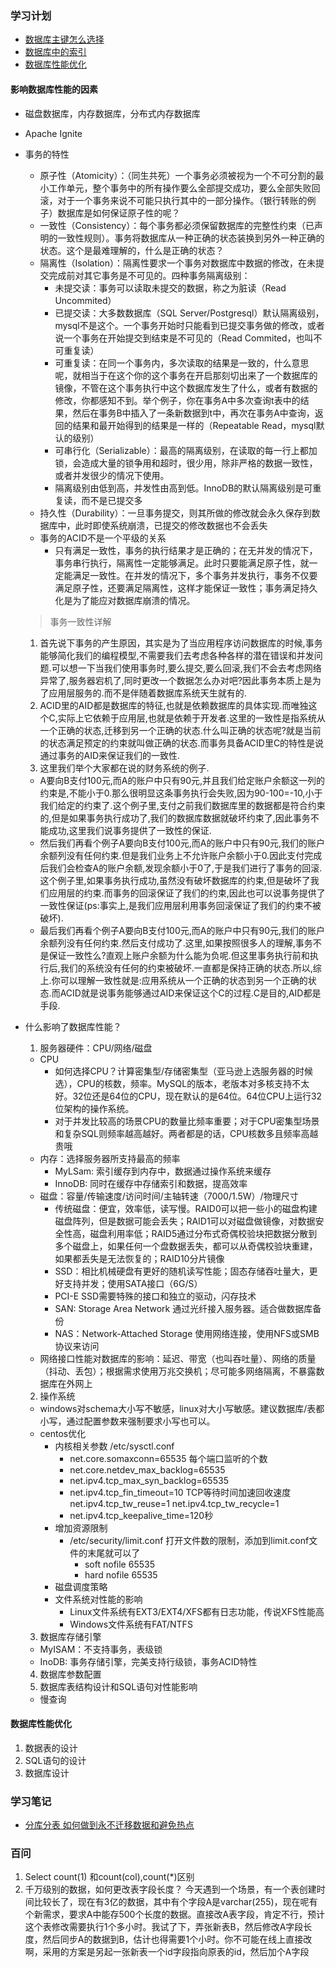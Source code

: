 ### 学习计划

* [数据库主键怎么选择](mysql/数据库主键怎么选择.md)
* [数据库中的索引](mysql/mysql索引.md)
* [数据库性能优化](#数据库性能优化)

#### 影响数据库性能的因素

* 磁盘数据库，内存数据库，分布式内存数据库
* Apache Ignite

* 事务的特性
  * 原子性（Atomicity）：（同生共死）一个事务必须被视为一个不可分割的最小工作单元，整个事务中的所有操作要么全部提交成功，要么全部失败回滚，对于一个事务来说不可能只执行其中的一部分操作。（银行转账的例子）数据库是如何保证原子性的呢？
  * 一致性（Consistency）：每个事务都必须保留数据库的完整性约束（已声明的一致性规则）。事务将数据库从一种正确的状态装换到另外一种正确的状态。这个是最难理解的，什么是正确的状态？
  * 隔离性（Isolation）：隔离性要求一个事务对数据库中数据的修改，在未提交完成前对其它事务是不可见的。四种事务隔离级别：
    * 未提交读：事务可以读取未提交的数据，称之为脏读（Read Uncommited）
    * 已提交读：大多数数据库（SQL Server/Postgresql）默认隔离级别，mysql不是这个。一个事务开始时只能看到已提交事务做的修改，或者说一个事务在开始提交到结束是不可见的（Read Commited，也叫不可重复读）
    * 可重复读：在同一个事务内，多次读取的结果是一致的，什么意思呢，就相当于在这个你的这个事务在开启那刻切出来了一个数据库的镜像，不管在这个事务执行中这个数据库发生了什么，或者有数据的修改，你都感知不到。举个例子，你在事务A中多次查询t表中的结果，然后在事务B中插入了一条新数据到t中，再次在事务A中查询，返回的结果和最开始得到的结果是一样的（Repeatable Read，mysql默认的级别）
    * 可串行化（Serializable）：最高的隔离级别，在读取的每一行上都加锁，会造成大量的锁争用和超时，很少用，除非严格的数据一致性，或者并发很少的情况下使用。
    * 隔离级别由低到高，并发性由高到低。InnoDB的默认隔离级别是可重复读，而不是已提交多
  * 持久性（Durability）：一旦事务提交，则其所做的修改就会永久保存到数据库中，此时即使系统崩溃，已提交的修改数据也不会丢失
  * 事务的ACID不是一个平级的关系
    * 只有满足一致性，事务的执行结果才是正确的；在无并发的情况下，事务串行执行，隔离性一定能够满足。此时只要能满足原子性，就一定能满足一致性。在并发的情况下，多个事务并发执行，事务不仅要满足原子性，还要满足隔离性，这样才能保证一致性；事务满足持久化是为了能应对数据库崩溃的情况。
  > 事务一致性详解
  1. 首先说下事务的产生原因，其实是为了当应用程序访问数据库的时候,事务能够简化我们的编程模型,不需要我们去考虑各种各样的潜在错误和并发问题.可以想一下当我们使用事务时,要么提交,要么回滚,我们不会去考虑网络异常了,服务器宕机了,同时更改一个数据怎么办对吧?因此事务本质上是为了应用层服务的.而不是伴随着数据库系统天生就有的.
  2. ACID里的AID都是数据库的特征,也就是依赖数据库的具体实现.而唯独这个C,实际上它依赖于应用层,也就是依赖于开发者.这里的一致性是指系统从一个正确的状态,迁移到另一个正确的状态.什么叫正确的状态呢?就是当前的状态满足预定的约束就叫做正确的状态.而事务具备ACID里C的特性是说通过事务的AID来保证我们的一致性.
  3. 这里我们举个大家都在说的财务系统的例子.
    * A要向B支付100元,而A的账户中只有90元,并且我们给定账户余额这一列的约束是,不能小于0.那么很明显这条事务执行会失败,因为90-100=-10,小于我们给定的约束了.这个例子里,支付之前我们数据库里的数据都是符合约束的,但是如果事务执行成功了,我们的数据库数据就破坏约束了,因此事务不能成功,这里我们说事务提供了一致性的保证.
    * 然后我们再看个例子A要向B支付100元,而A的账户中只有90元,我们的账户余额列没有任何约束.但是我们业务上不允许账户余额小于0.因此支付完成后我们会检查A的账户余额,发现余额小于0了,于是我们进行了事务的回滚.这个例子里,如果事务执行成功,虽然没有破坏数据库的约束,但是破坏了我们应用层的约束.而事务的回滚保证了我们的约束,因此也可以说事务提供了一致性保证(ps:事实上,是我们应用层利用事务回滚保证了我们的约束不被破坏).
    * 最后我们再看个例子A要向B支付100元,而A的账户中只有90元,我们的账户余额列没有任何约束.然后支付成功了.这里,如果按照很多人的理解,事务不是保证一致性么?直观上账户余额为什么能为负呢.但这里事务执行前和执行后,我们的系统没有任何的约束被破坏.一直都是保持正确的状态.所以,综上.你可以理解一致性就是:应用系统从一个正确的状态到另一个正确的状态.而ACID就是说事务能够通过AID来保证这个C的过程.C是目的,AID都是手段.

* 什么影响了数据库性能？
  1. 服务器硬件：CPU/网络/磁盘
    * CPU
        * 如何选择CPU？计算密集型/存储密集型（亚马逊上选服务器的时候选），CPU的核数，频率。MySQL的版本，老版本对多核支持不太好。32位还是64位的CPU，现在默认的是64位。64位CPU上运行32位架构的操作系统。
        * 对于并发比较高的场景CPU的数量比频率重要；对于CPU密集型场景和复杂SQL则频率越高越好。两者都是的话，CPU核数多且频率高越贵哦
    * 内存：选择服务器所支持最高的频率
        * MyLSam: 索引缓存到内存中，数据通过操作系统来缓存
        * InnoDB: 同时在缓存中存储索引和数据，提高效率
    * 磁盘：容量/传输速度/访问时间/主轴转速（7000/1.5W）/物理尺寸
        * 传统磁盘：便宜，效率低，读写慢。RAID0可以把一些小的磁盘构建磁盘阵列，但是数据可能会丢失；RAID1可以对磁盘做镜像，对数据安全性高，磁盘利用率低；RAID5通过分布式奇偶校验块把数据分散到多个磁盘上，如果任何一个盘数据丢失，都可以从奇偶校验块重建，如果都丢失是无法恢复的；RAID10分片镜像
        * SSD：相比机械硬盘有更好的随机读写性能；固态存储吞吐量大，更好支持并发；使用SATA接口（6G/S）
        * PCI-E SSD需要特殊的接口和独立的驱动，闪存技术
        * SAN: Storage Area Network 通过光纤接入服务器。适合做数据库备份
        * NAS：Network-Attached Storage 使用网络连接，使用NFS或SMB协议来访问
    * 网络接口性能对数据库的影响：延迟、带宽（也叫吞吐量）、网络的质量（抖动、丢包）；根据需求使用万兆交换机；尽可能多网络隔离，不暴露数据库在外网上
  2. 操作系统
    * windows对schema大小写不敏感，linux对大小写敏感。建议数据库/表都小写，通过配置参数来强制要求小写也可以。
    * centos优化
      * 内核相关参数 /etc/sysctl.conf
        * net.core.somaxconn=65535 每个端口监听的个数
        * net.core.netdev_max_backlog=65535
        * net.ipv4.tcp_max_syn_backlog=65535
        * net.ipv4.tcp_fin_timeout=10 TCP等待时间加速回收速度 net.ipv4.tcp_tw_reuse=1 net.ipv4.tcp_tw_recycle=1
        * net.ipv4.tcp_keepalive_time=120秒
      * 增加资源限制
        * /etc/security/limit.conf 打开文件数的限制，添加到limit.conf文件的末尾就可以了
          * soft nofile 65535
          * hard nofile 65535
      * 磁盘调度策略
      * 文件系统对性能的影响
        * Linux文件系统有EXT3/EXT4/XFS都有日志功能，传说XFS性能高
        * Windows文件系统有FAT/NTFS
  3. 数据库存储引擎
    * MyISAM：不支持事务，表级锁
    * InoDB: 事务存储引擎，完美支持行级锁，事务ACID特性
  4. 数据库参数配置
  5. 数据库表结构设计和SQL语句对性能影响
    * 慢查询

#### 数据库性能优化
1. 数据表的设计
2. SQL语句的设计
3. 数据库设计

### 学习笔记
* [分库分表 如何做到永不迁移数据和避免热点](https://github.com/zhonghuasheng/Tutorial/wiki/%E5%88%86%E5%BA%93%E5%88%86%E8%A1%A8-%E5%A6%82%E4%BD%95%E5%81%9A%E5%88%B0%E6%B0%B8%E4%B8%8D%E8%BF%81%E7%A7%BB%E6%95%B0%E6%8D%AE%E5%92%8C%E9%81%BF%E5%85%8D%E7%83%AD%E7%82%B9)

### 百问
1. Select count(1) 和count(col),count(*)区别
2. 千万级别的数据，如何更改表字段长度？
今天遇到一个场景，有一个表创建时间比较长了，现在有3亿的数据，其中有个字段A是varchar(255)，现在呢有个新需求，要求A中能存500个长度的数据。直接改A表字段，肯定不行，预计这个表修改需要执行1个多小时。我试了下，弄张新表B，然后修改A字段长度，然后同步A的数据到B，估计也得需要1个小时。你不可能在线上直接改啊，采用的方案是另起一张新表一个id字段指向原表的id，然后加个A字段
